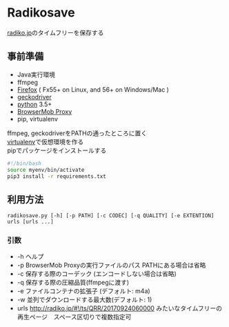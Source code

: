 # Radikosave
[radiko.jp](http://radiko.jp/)のタイムフリーを保存する

## 事前準備
* Java実行環境
* ffmpeg
* [Firefox](https://www.mozilla.org/ja/firefox/) ( Fx55+ on Linux, and 56+ on Windows/Mac )
* [geckodriver](https://github.com/mozilla/geckodriver/releases)
* [python](https://www.python.org/) 3.5+
* [BrowserMob Proxy](https://github.com/lightbody/browsermob-proxy/releases)
* pip, virtualenv

ffmpeg, geckodriverをPATHの通ったところに置く  
[virtualenv](https://docs.python.jp/3/library/venv.html)で仮想環境を作る  
pipでパッケージをインストールする  
```sh
#!/bin/bash
source myenv/bin/activate
pip3 install -r requirements.txt
```

## 利用方法
`radikosave.py [-h] [-p PATH] [-c CODEC] [-q QUALITY] [-e EXTENTION] urls [urls ...]`

### 引数
* -h ヘルプ
* -p BrowserMob Proxyの実行ファイルのパス PATHにある場合は省略
* -c 保存する際のコーデック (エンコードしない場合は省略)
* -q 保存する際の圧縮品質(ffmpegに渡す)
* -e ファイルコンテナの拡張子 (デフォルト: m4a)
* -w 並列でダウンロードする最大数(デフォルト: 1)
* urls <http://radiko.jp/#!/ts/QRR/20170924060000> みたいなタイムフリーの再生ページ　スペース区切りで複数指定可


